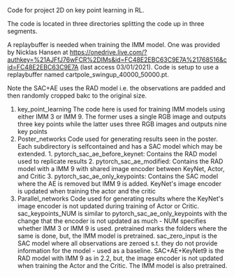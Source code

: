 Code for project 2D on key point learning in RL.

The code is located in three directories splitting the code up in three
segments.

A replaybuffer is needed when training the IMM model. One was provided by
Nicklas Hansen at
https://onedrive.live.com/?authkey=%21AJFfJ76wFCR%2DlMs&id=FC48E2EBC63C9E7A%21768516&cid=FC48E2EBC63C9E7A
(last access 03/01/2021). Code is setup to use a replaybuffer named 
cartpole_swingup_40000_50000.pt.

Note the SAC+AE uses the RAD model i.e. the observations are padded and then randomly cropped bakc to the original size.

1. key_point_learning 
    The code here is used for training IMM models using either IMM 3 or IMM 9.
    The former uses a single RGB image and outputs three key points while the
    latter uses three RGB images and outputs nine key points
2. Poster_networks
    Code used for generating results seen in the poster. Each subdirectory is
    selfcontained and has a SAC model which may be extended.
        1. pytorch_sac_ae_before_keynet:
            Contains the RAD model used to replicate results
        2. pytorch_sac_ae_modified:
            Contains the RAD model with a IMM 9 with shared image encoder
            between KeyNet, Actor, and Critic
        3. pytorch_sac_ae_only_keypoints:
            Contains the SAC model where the AE is removed but IMM 9 is added.
            KeyNet's image encoder is updated when training the actor and the
            critic
3. Parallel_networks
    Code used for generating results where the KeyNet's image encoder is not
    updated during training of Actor or Critic. sac_keypoints_NUM is similar to
    pytorch_sac_ae_only_keypoints with the change that the encoder is not
    updated as much - NUM specifies whether IMM 3 or IMM 9 is used. pretrained
    marks the folders where the same is done, but, the IMM model is pretrained.
    sac_zero_input is the SAC model where all observations are zeroed s.t. they
    do not provide information for the model - used as a baseline.
    SAC+AE+KeyNet9 is the RAD model with IMM 9 as in 2.2, but, the image
    encoder is not updated when training the Actor and the Critic. The IMM
    model is also pretrained. 
